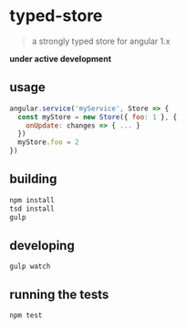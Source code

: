 # typed-store

> a strongly typed store for angular 1.x

**under active development**

## usage

```js
angular.service('myService', Store => {
  const myStore = new Store({ foo: 1 }, {
    onUpdate: changes => { ... }
  })
  myStore.foo = 2
})
```

## building

```sh
npm install
tsd install
gulp
```

## developing

`gulp watch`

## running the tests

`npm test`